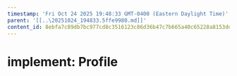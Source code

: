 ```yaml
---
timestamp: 'Fri Oct 24 2025 19:48:33 GMT-0400 (Eastern Daylight Time)'
parent: '[[..\20251024_194833.5ffe9980.md]]'
content_id: 8ebfa7c89db7bc977cd8c3516123c86d36b47c7b665a40c65228a8153ddc68b1
---
```


# implement: Profile
